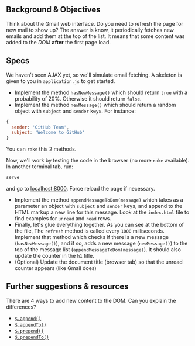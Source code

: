 ## Background & Objectives

Think about the Gmail web interface. Do you need to refresh the page for new mail to show up? The answer
is know, it periodically fetches new emails and add them at the top of the list. It means that some
content was added to the _DOM_ **after** the first page load.

## Specs

We haven't seen AJAX yet, so we'll simulate email fetching. A skeleton is given to you in
`application.js` to get started.

- Implement the method `hasNewMessage()` which should return `true` with a probability of 20%. Otherwise it should return `false`.
- Implement the method `newMessage()` which should return a random object with `subject` and `sender` keys. For instance:

```js
{
  sender: 'GitHub Team',
  subject: 'Welcome to GitHub'
}
```

You can `rake` this 2 methods.

Now, we'll work by testing the code in the browser (no more `rake` available). In another terminal tab, run:

```bash
serve
```

and go to [localhost:8000](http://localhost:8000). Force reload the page if necessary.

- Implement the method `appendMessageToDom(message)` which takes as a parameter an object with `subject` and `sender` keys, and append to the HTML markup a new line for this message. Look at the `index.html` file to find examples for `unread` and `read` rows.
- Finally, let's glue everything together. As you can see at the bottom of the file, The `refresh` method is called every `1000` milliseconds. Implement that method which checks if there is a new message (`hasNewMessage()`), and if so, adds a new message (`newMessage()`) to the top of the message list (`appendMessageToDom(message)`). It should also update the counter in the `h1` title.
- (Optional) Update the document title (browser tab) so that the unread counter appears (like Gmail does)


## Further suggestions & resources

There are 4 ways to add new content to the DOM. Can you explain the differences?

- [`$.append()`](http://api.jquery.com/append/)
- [`$.appendTo()`](http://api.jquery.com/appendTo/)
- [`$.prepend()`](http://api.jquery.com/prepend/)
- [`$.prependTo()`](http://api.jquery.com/prependTo/)
